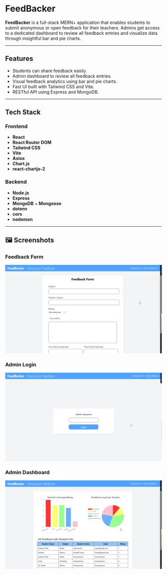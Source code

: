 #  FeedBacker

**FeedBacker** is a full-stack MERN+ application that enables students to submit anonymous or open feedback for their teachers. Admins get access to a dedicated dashboard to review all feedback entries and visualize data through insightful bar and pie charts.

---

##  Features

-  Students can share feedback easily.
-  Admin dashboard to review all feedback entries.
-  Visual feedback analytics using bar and pie charts.
-  Fast UI built with Tailwind CSS and Vite.
-  RESTful API using Express and MongoDB.

---

##  Tech Stack

###  Frontend

- **React** 
- **React Router DOM** 
- **Tailwind CSS**
- **Vite** 
- **Axios** 
- **Chart.js** 
- **react-chartjs-2** 

###  Backend

- **Node.js**
- **Express** 
- **MongoDB** + **Mongoose** 
- **dotenv** 
- **cors** 
- **nodemon**

---
## 🖼 Screenshots

### Feedback Form
![Form](./Frontend/public/screenshots/Form.png)
### Admin Login
![Login](./Frontend/public/screenshots/Login.png)
### Admin Dashboard
![Admin Dashboard](./Frontend/public/screenshots/Dashboard.png)



